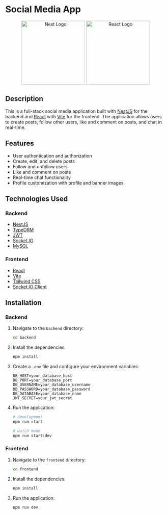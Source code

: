 # Social Media App

<p align="center">
  <a href="http://nestjs.com/" target="blank"><img src="https://nestjs.com/img/logo-small.svg" width="200" alt="Nest Logo" /></a>
  <a href="https://reactjs.org/" target="blank"><img src="https://upload.wikimedia.org/wikipedia/commons/a/a7/React-icon.svg" width="200" alt="React Logo" /></a>
</p>

## Description

This is a full-stack social media application built with [NestJS](https://nestjs.com/) for the backend and [React](https://reactjs.org/) with [Vite](https://vitejs.dev/) for the frontend. The application allows users to create posts, follow other users, like and comment on posts, and chat in real-time.

## Features

-   User authentication and authorization
-   Create, edit, and delete posts
-   Follow and unfollow users
-   Like and comment on posts
-   Real-time chat functionality
-   Profile customization with profile and banner images

## Technologies Used

### Backend

-   [NestJS](https://nestjs.com/)
-   [TypeORM](https://typeorm.io/)
-   [JWT](https://jwt.io/)
-   [Socket.IO](https://socket.io/)
-   [MySQL](https://www.mysql.com/)

### Frontend

-   [React](https://reactjs.org/)
-   [Vite](https://vitejs.dev/)
-   [Tailwind CSS](https://tailwindcss.com/)
-   [Socket.IO Client](https://socket.io/docs/v4/client-api/)

## Installation

### Backend

1. Navigate to the `backend` directory:

    ```bash
    cd backend
    ```

2. Install the dependencies:

    ```bash
    npm install
    ```

3. Create a `.env` file and configure your environment variables:

    ```env
    DB_HOST=your_database_host
    DB_PORT=your_database_port
    DB_USERNAME=your_database_username
    DB_PASSWORD=your_database_password
    DB_DATABASE=your_database_name
    JWT_SECRET=your_jwt_secret
    ```

4. Run the application:

    ```bash
    # development
    npm run start

    # watch mode
    npm run start:dev
    ```

### Frontend

1. Navigate to the `frontend` directory:

    ```bash
    cd frontend
    ```

2. Install the dependencies:

    ```bash
    npm install
    ```

3. Run the application:
    ```bash
    npm run dev
    ```

